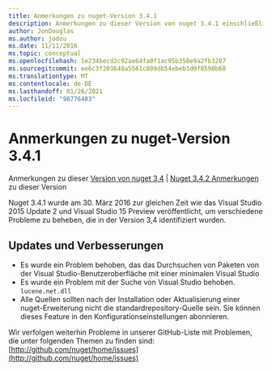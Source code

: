 ```yaml
---
title: Anmerkungen zu nuget-Version 3.4.1
description: Anmerkungen zu dieser Version von nuget 3.4.1 einschließlich bekannter Probleme, Fehlerbehebungen, hinzugefügter Features und dcrs.
author: JonDouglas
ms.author: jodou
ms.date: 11/11/2016
ms.topic: conceptual
ms.openlocfilehash: 1e234becd2c92ae64fa0f1ac95b358e9a2fb3207
ms.sourcegitcommit: ee6c3f203648a5561c809db54ebeb1d0f0598b68
ms.translationtype: MT
ms.contentlocale: de-DE
ms.lasthandoff: 01/26/2021
ms.locfileid: "98776483"
---
```

# <a name="nuget-341-release-notes"></a>Anmerkungen zu nuget-Version 3.4.1

Anmerkungen zu dieser [Version von nuget 3,4](../release-notes/nuget-3.4.md)  |  [Nuget 3.4.2 Anmerkungen](../release-notes/nuget-3.4.2.md) zu dieser Version

Nuget 3.4.1 wurde am 30. März 2016 zur gleichen Zeit wie das Visual Studio 2015 Update 2 und Visual Studio 15 Preview veröffentlicht, um verschiedene Probleme zu beheben, die in der Version 3,4 identifiziert wurden.

## <a name="updates-and-improvements"></a>Updates und Verbesserungen

* Es wurde ein Problem behoben, das das Durchsuchen von Paketen von der Visual Studio-Benutzeroberfläche mit einer minimalen Visual Studio
* Es wurde ein Problem mit der Suche von Visual Studio behoben. `lucene.net.dll`
* Alle Quellen sollten nach der Installation oder Aktualisierung einer nuget-Erweiterung nicht die standardrepository-Quelle sein.  Sie können dieses Feature in den Konfigurationseinstellungen abonnieren.

Wir verfolgen weiterhin Probleme in unserer GitHub-Liste mit Problemen, die unter folgenden Themen zu finden sind: [http://github.com/nuget/home/issues](http://github.com/nuget/home/issues)